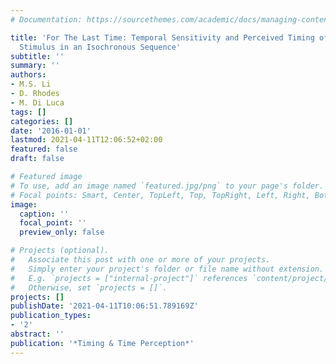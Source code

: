 ```yaml
---
# Documentation: https://sourcethemes.com/academic/docs/managing-content/

title: 'For The Last Time: Temporal Sensitivity and Perceived Timing of the Final
  Stimulus in an Isochronous Sequence'
subtitle: ''
summary: ''
authors:
- M.S. Li
- D. Rhodes
- M. Di Luca
tags: []
categories: []
date: '2016-01-01'
lastmod: 2021-04-11T12:06:52+02:00
featured: false
draft: false

# Featured image
# To use, add an image named `featured.jpg/png` to your page's folder.
# Focal points: Smart, Center, TopLeft, Top, TopRight, Left, Right, BottomLeft, Bottom, BottomRight.
image:
  caption: ''
  focal_point: ''
  preview_only: false

# Projects (optional).
#   Associate this post with one or more of your projects.
#   Simply enter your project's folder or file name without extension.
#   E.g. `projects = ["internal-project"]` references `content/project/deep-learning/index.md`.
#   Otherwise, set `projects = []`.
projects: []
publishDate: '2021-04-11T10:06:51.789169Z'
publication_types:
- '2'
abstract: ''
publication: '*Timing & Time Perception*'
---
```

